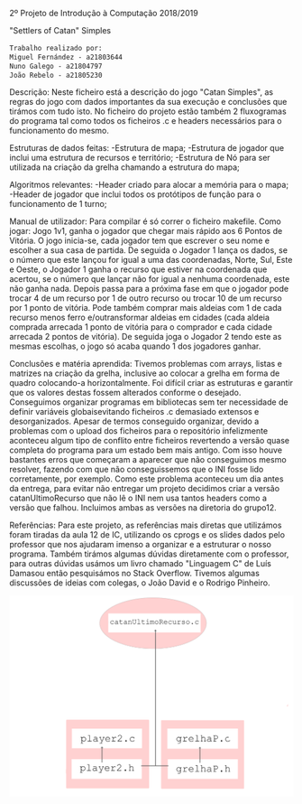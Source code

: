 2º Projeto de Introdução à Computação 2018/2019

"Settlers of Catan" Simples

	Trabalho realizado por: 
	Miguel Fernández - a21803644
	Nuno Galego - a21804797
	João Rebelo - a21805230

Descrição:
	Neste ficheiro está a descrição do jogo "Catan Simples", as regras do jogo com dados importantes da sua execução e conclusões que tirámos com tudo isto.
	No ficheiro do projeto estão também 2 fluxogramas do programa tal como todos os ficheiros .c e headers necessários para o funcionamento do mesmo.

Estruturas de dados feitas:
	-Estrutura de mapa;
	-Estrutura de jogador que inclui uma estrutura de recursos e território;
	-Estrutura de Nó para ser utilizada na criação da grelha chamando a estrutura do mapa;

Algoritmos relevantes:
	-Header criado para alocar a memória para o mapa;
	-Header de jogador que inclui todos os protótipos de função para o funcionamento de 1 turno;

Manual de utilizador:
	Para compilar é só correr o ficheiro makefile.
	Como jogar:
		Jogo 1v1, ganha o jogador que chegar mais rápido aos 6 Pontos de Vitória.
		O jogo inicia-se, cada jogador tem que escrever o seu nome e escolher a sua casa de partida. 
		De seguida o Jogador 1 lança os dados, se o número que este lançou for igual a uma das coordenadas, Norte, Sul, Este e Oeste, o Jogador 1 ganha o recurso que estiver na coordenada que acertou, se o número que lançar não for igual a nenhuma coordenada, este não ganha nada.
		Depois passa para a próxima fase em que o jogador pode trocar 4 de um recurso por 1 de outro recurso ou trocar 10 de um recurso por 1 ponto de vitória.
		Pode também comprar mais aldeias com 1 de cada recurso menos ferro e/outransformar aldeias em cidades (cada aldeia comprada arrecada 1 ponto de vitória para o comprador e cada cidade arrecada 2 pontos de vitória).
		De seguida joga o Jogador 2 tendo este as mesmas escolhas, o jogo só acaba quando 1 dos jogadores ganhar.	

Conclusões e matéria aprendida:
	Tivemos problemas com arrays, listas e matrizes na criação da grelha, inclusive ao colocar a grelha em forma de quadro colocando-a horizontalmente.
 	Foi difícil criar as estruturas e garantir que os valores destas fossem alterados conforme o desejado.
	Conseguimos organizar programas em bibliotecas sem ter necessidade de definir variáveis globaisevitando ficheiros .c demasiado extensos e desorganizados.
	Apesar de termos conseguido organizar, devido a problemas com o upload dos ficheiros para o repositório infelizmente aconteceu algum tipo de conflito entre ficheiros revertendo a versão quase completa do programa para um estado bem mais antigo.
	Com isso houve bastantes erros que começaram a aparecer que não conseguimos mesmo resolver, fazendo com que não conseguissemos que o INI fosse lido corretamente, por exemplo. Como este problema aconteceu um dia antes da entrega, para evitar não entregar um projeto decidimos criar a versão catanUltimoRecurso que não lê o INI nem usa tantos headers como a versão que falhou.
	Incluimos ambas as versões na diretoria do grupo12.

Referências: 
	Para este projeto, as referências mais diretas que utilizámos foram tiradas da aula 12 de IC, utilizando os cprogs e os slides dados pelo professor que nos ajudaram imenso a organizar e a estruturar o nosso programa.
	Também tirámos algumas dúvidas diretamente com o professor, para outras dúvidas usámos um livro chamado "Linguagem C" de Luís Damasou então pesquisámos no Stack Overflow.
	Tivemos algumas discussões de ideias com colegas, o João David e o Rodrigo Pinheiro.

	
![Fluxograma](FluxogramaFinal.jpg)

